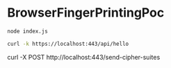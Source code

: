 # BrowserFingerPrintingPoc

```bash
node index.js
```

```bash
curl -k https://localhost:443/api/hello
```

curl -X POST http://localhost:443/send-cipher-suites